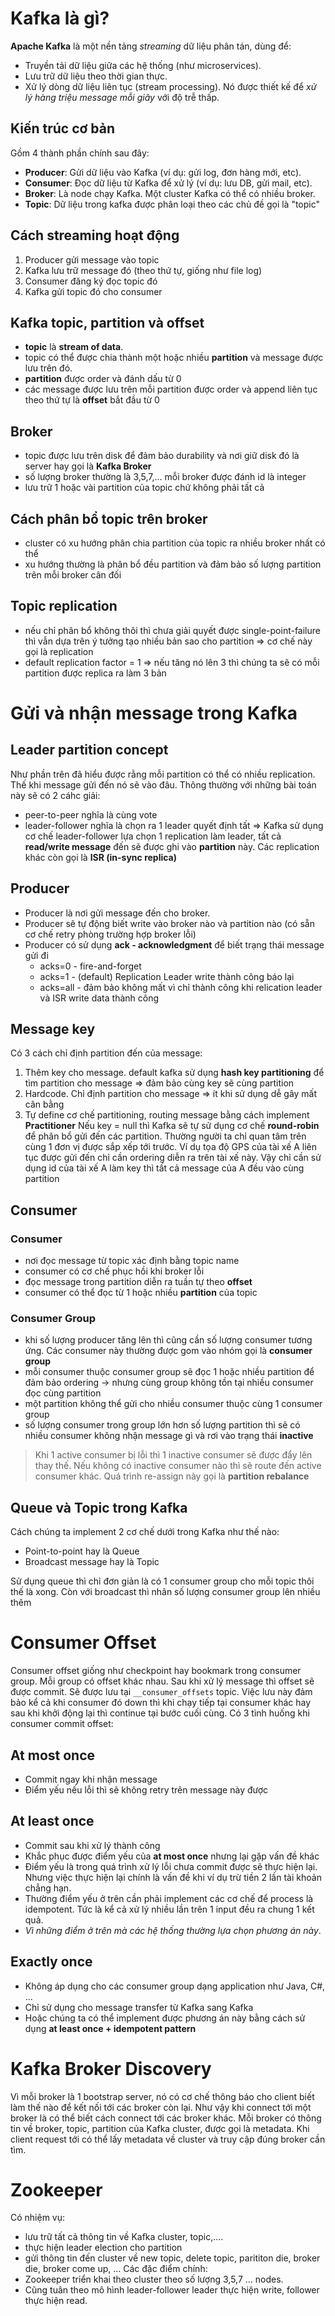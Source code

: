 # Kafka là gì?
**Apache Kafka** là một nền tảng _streaming_ dữ liệu phân tán, dùng để:
- Truyền tải dữ liệu giữa các hệ thống (như microservices).
- Lưu trữ dữ liệu theo thời gian thực.
- Xử lý dòng dữ liệu liên tục (stream processing).
Nó được thiết kế để _xử lý hàng triệu message mỗi giây_ với độ trễ thấp.

## Kiến trúc cơ bản
Gồm 4 thành phần chính sau đây:
- **Producer**: Gửi dữ liệu vào Kafka (ví dụ: gửi log, đơn hàng mới, etc).
- **Consumer**: Đọc dữ liệu từ Kafka để xử lý (ví dụ: lưu DB, gửi mail, etc).
- **Broker**: Là node chạy Kafka. Một cluster Kafka có thể có nhiều broker.
- **Topic**: Dữ liệu trong kafka được phân loại theo các chủ đề gọi là "topic"

## Cách streaming hoạt động
1. Producer gửi message vào topic
2. Kafka lưu trữ message đó (theo thứ tự, giống như file log)
3. Consumer đăng ký đọc topic đó
4. Kafka gửi topic đó cho consumer

## Kafka topic, partition và offset
- **topic** là **stream of data**.
- topic có thể được chia thành một hoặc nhiều **partition** và message được lưu trên đó.
- **partition** được order và đánh dấu từ 0
- các message được lưu trên mỗi partition được order và append liên tục theo thứ tự là **offset** bắt đầu từ 0
## Broker
- topic được lưu trên disk để đảm bảo durability và nơi giữ disk đó là server hay gọi là **Kafka Broker**
- số lượng broker thường là 3,5,7,... mỗi broker được đánh id là integer
- lưu trữ 1 hoặc vài partition của topic chứ không phải tất cả
## Cách phân bổ topic trên broker
- cluster có xu hướng phân chia partition của topic ra nhiều broker nhất có thể
- xu hướng thường là phân bổ đều partition và đảm bảo số lượng partition trên mỗi broker cân đối
## Topic replication
- nếu chỉ phân bổ không thôi thì chưa giải quyết được single-point-failure thì vẫn dựa trên ý tưởng tạo nhiều bản sao cho partition => cơ chế này gọi là replication
- default replication factor = 1 => nếu tăng nó lên 3 thì chúng ta sẽ có mỗi partition được replica ra làm 3 bản
# Gửi và nhận message trong Kafka
## Leader partition concept
Như phần trên đã hiểu được rằng mỗi partition có thể có nhiều replication. Thế khi message gửi đến nó sẽ vào đâu. Thông thường với những bài toán này sẽ có 2 cáhc giải:
- peer-to-peer nghĩa là cùng vote 
- leader-follower nghĩa là chọn ra 1 leader quyết định tất
=> Kafka sử dụng cơ chế leader-follower lựa chọn 1 replication làm leader, tất cả **read/write message** đến sẽ được ghi vào **partition** này. Các replication khác còn gọi là **ISR (in-sync replica)**
## Producer
- Producer là nơi gửi message đến cho broker.
- Producer sẽ tự động biết write vào broker nào và partition nào (có sẵn cơ chế retry phòng trường hợp broker lỗi)
- Producer có sử dụng **ack - acknowledgment** để biết trạng thái message gửi đi
	- acks=0 - fire-and-forget 
	- acks=1 - (default) Replication Leader write thành công báo lại
	- acks=all - đảm bảo không mất vì chỉ thành công khi relication leader và ISR write data thành công
## Message key
Có 3 cách chỉ định partition đến của message:
1. Thêm key cho message. default kafka sử dụng **hash key partitioning** để tìm partition cho message => đảm bảo cùng key sẽ cùng partition
2. Hardcode. Chỉ định partition cho message => ít khi sử dụng dễ gây mất cân bằng
3. Tự define cơ chế partitioning, routing message bằng cách implement **Practitioner**
Nếu key = null thì Kafka sẽ tự sử dụng cơ chế **round-robin** để phân bổ gửi đến các partition.
Thường người ta chỉ quan tâm trên cùng 1 đơn vị được sắp xếp tới trước. Ví dụ tọa độ GPS của tài xế A liên tục được gửi đến chỉ cần ordering diễn ra trên tài xế này. Vậy chỉ cần sử dụng id của tài xế A làm key thì tất cả message của A đều vào cùng partition
## Consumer
### Consumer
- nơi đọc message từ topic xác định bằng topic name
- consumer có cơ chế phục hồi khi broker lỗi
- đọc message trong partition diễn ra tuần tự theo **offset**
- consumer có thể đọc từ 1 hoặc nhiều **partition** của topic
### Consumer Group
- khi số lượng producer tăng lên thì cũng cần số lượng consumer tương ứng. Các consumer này thường được gom vào nhóm gọi là **consumer group**
- mỗi consumer thuộc consumer group sẽ đọc 1 hoặc nhiều partition để đảm bảo ordering -> nhưng cùng group không tồn tại nhiều consumer đọc cùng partition 
- một partition không thể gửi cho nhiều consumer thuộc cùng 1 consumer group
- số lượng consumer trong group lớn hơn số lượng partition thì sẽ có nhiều consumer không nhận message gì và rơi vào trạng thái **inactive**
> Khi 1 active consumer bị lỗi thì 1 inactive consumer sẽ được đẩy lên thay thế. Nếu không có inactive consumer nào thì sẽ route đến active consumer khác. Quá trình re-assign này gọi là **partition rebalance**
## Queue và Topic trong Kafka
Cách chúng ta implement 2 cơ chế dưới trong Kafka như thế nào:
- Point-to-point hay là Queue
- Broadcast message hay là Topic

Sử dụng queue thì chỉ đơn giản là có 1 consumer group cho mỗi topic thôi thế là xong. Còn với broadcast thì nhân số lượng consumer group lên nhiều thêm

# Consumer Offset
Consumer offset giống như checkpoint hay bookmark trong consumer group. Mỗi group có offset khác nhau. Sau khi xử lý message thì offset sẽ được commit. Sẽ được lưu tại `__consumer_offsets` topic. Việc lưu này đảm bảo kể cả khi consumer đó down thì khi chạy tiếp tại consumer khác hay sau khi khởi động lại thì continue tại bước cuối cùng. 
Có 3 tình huống khi consumer commit offset:
## At most once
- Commit ngay khi nhận message 
- Điểm yếu nếu lỗi thì sẽ không retry trên message này được
## At least once
- Commit sau khi xử lý thành công
- Khắc phục được điểm yếu của **at most once** nhưng lại gặp vấn đề khác
- Điểm yếu là trong quá trình xử lý lỗi chưa commit được sẽ thực hiện lại. Nhưng việc thực hiện lại chính là vấn đề khi ví dụ trừ tiền 2 lần tài khoản chẳng hạn.
- Thường điểm yếu ở trên cần phải implement các cơ chế để process là idempotent. Tức là kể cả xử lý nhiều lần trên 1 input đều ra chung 1 kết quả.
- *Vì những điểm ở trên mà các hệ thống thường lựa chọn phương án này*.
## Exactly once
- Không áp dụng cho các consumer group dạng application như Java, C#, ...
- Chỉ sử dụng cho message transfer từ Kafka sang Kafka
- Hoặc chúng ta có thể implement được phương án này bằng cách sử dụng **at least once + idempotent pattern**
# Kafka Broker Discovery
Vì mỗi broker là 1 bootstrap server, nó có cơ chế thông báo cho client biết làm thế nào để kết nối tới các broker còn lại. Như vậy khi connect tới một broker là có thể biết cách connect tới các broker khác.
Mỗi broker có thông tin về broker, topic, partition của Kafka cluster, được gọi là metadata.
Khi client request tới có thể lấy metadata về cluster và truy cập đúng broker cần tìm.
# Zookeeper
Có nhiệm vụ:
- lưu trữ tất cả thông tin về Kafka cluster, topic,....
- thực hiện leader election cho partition
- gửi thông tin đến cluster về new topic, delete topic, parititon die, broker die, broker come up, ...
Các đặc điểm chính:
- Zookeeper triển khai theo cluster theo số lượng 3,5,7 ... nodes.
- Cũng tuân theo mô hình leader-follower leader thực hiện write, follower thực hiện read.